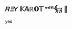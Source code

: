 ## 𝑅𝛯𝑌 𝕂𝔸ℝ𝕆𝕋 ᵉᵈⁱᵗ𓃶 👋
yes
<!--
**R3181/R3181** is a ✨ _special_ ✨ repository because its `README.md` (this file) appears on your GitHub profile.

Here are some ideas to get you started:

- 🔭 I’m currently working on ...
- 🌱 I’m currently learning ...
- 👯 I’m looking to collaborate on ...
- 🤔 I’m looking for help with ...
- 💬 Ask me about ...
- 📫 How to reach me: ...
- 😄 Pronouns: ...
- ⚡ Fun fact: ...
-->
